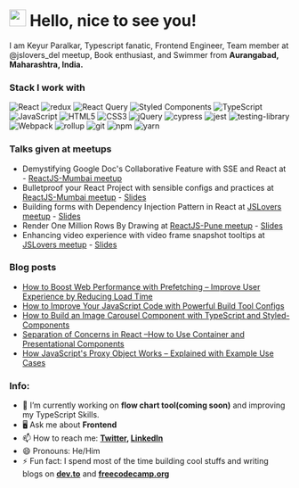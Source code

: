 <h1><img src="https://camo.githubusercontent.com/e8e7b06ecf583bc040eb60e44eb5b8e0ecc5421320a92929ce21522dbc34c891/68747470733a2f2f6d656469612e67697068792e636f6d2f6d656469612f6876524a434c467a6361737252346961377a2f67697068792e676966" width="30"/> Hello, nice to see you!</h1>

I am Keyur Paralkar, Typescript fanatic, Frontend Engineer, Team member at @jslovers_del meetup, Book enthusiast, and Swimmer from <b>Aurangabad, Maharashtra, India.</b>

<h3>Stack I work with</h3>
<p>
  <img alt="React" src="https://img.shields.io/badge/-React-45b8d8?style=flat&logo=react&logoColor=white" />
  <img alt="redux" src="https://img.shields.io/badge/-Redux-764ABC?style=flat&logo=redux&logoColor=white" />
  <img alt="React Query" src="https://img.shields.io/badge/-React%20Query-FF4154?style=flat&logo=react%20query&logoColor=white" />
<img alt="Styled Components" src="https://img.shields.io/badge/styled--components-DB7093?style=flat&logo=styled-components&logoColor=white" />
  <img alt="TypeScript" src="https://img.shields.io/badge/-TypeScript-007ACC?style=flat&logo=typescript&logoColor=white" />
  <img alt="JavaScript" src="https://img.shields.io/badge/-JavaScript / ES6-e0a719?style=flat&logo=JavaScript&logoColor=white" />
  <img alt="HTML5" src="https://img.shields.io/badge/-HTML5-E34F26?style=flat&logo=html5&logoColor=white" />
  <img alt="CSS3" src="https://img.shields.io/badge/-CSS3-2c9ed4?style=flat&logo=css3&logoColor=white" />
  <img alt="jQuery" src="https://img.shields.io/badge/-jQuery-1b72b5?style=flat&logo=jQuery&logoColor=white" />
  <img alt="cypress" src="https://img.shields.io/badge/-cypress-%23E5E5E5?style=flat&logo=cypress&logoColor=058a5e" />
  <img alt="jest" src="https://img.shields.io/badge/-jest-%23C21325?style=flat&logo=jest&logoColor=white" />
<img alt="testing-library" src="https://img.shields.io/badge/-TestingLibrary-%23E33332?style=flat&logo=testing-library&logoColor=white" />
  <img alt="Webpack" src="https://img.shields.io/badge/-Webpack-8DD6F9?style=flat&logo=webpack&logoColor=white" />
  <img alt="rollup" src="https://img.shields.io/badge/RollupJS-ef3335?style=flat&logo=rollup.js&logoColor=white" />
  <img alt="git" src="https://img.shields.io/badge/-Git-F05032?style=flat&logo=git&logoColor=white" />
  <img alt="npm" src="https://img.shields.io/badge/-NPM-CB3837?style=flat&logo=npm&logoColor=white" />
<img alt="yarn" src="https://img.shields.io/badge/yarn-%232C8EBB.svg?style=flat&logo=yarn&logoColor=white" />

</p>

### Talks given at meetups
- Demystifying Google Doc's Collaborative Feature with SSE and React at - [ReactJS-Mumbai meetup](https://lu.ma/dpj0e3tr)
- Bulletproof your React Project with sensible configs and practices at [ReactJS-Mumbai meetup](https://lu.ma/xc2sfdex?tk=sdUDUj) - [Slides](https://slides.com/keyurparalkar/bulletproof-your-react-project-with-sensible-configs-and-practices)
- Building forms with Dependency Injection Pattern in React at [JSLovers meetup](https://www.meetup.com/jslovers-pune/events/299433526/) - [Slides](https://github.com/keyurparalkar/json-to-form/files/15064877/Building.forms.with.Dependency.Injection.pattern.in.React.pdf)
- Render One Million Rows By Drawing at [ReactJS-Pune meetup](https://www.meetup.com/reactjs-and-friends/events/299595472/) - [Slides](https://github.com/keyurparalkar/render-million-rows/files/15064694/Render.Million.Rows.pdf)
- Enhancing video experience with video frame snapshot tooltips at [JSLovers meetup](https://www.meetup.com/jslovers-pune/events/298144913/) - [Slides](https://github.com/keyurparalkar/react-youtube-player-clone/files/15065033/jslovers-talk-1-video_frame.pdf)

### Blog posts

<!-- BLOG-POST-LIST:START -->
- [How to Boost Web Performance with Prefetching – Improve User Experience by Reducing Load Time](https://www.freecodecamp.org/news/boost-web-performance-with-prefetching/)
- [How to Improve Your JavaScript Code with Powerful Build Tool Configs](https://www.freecodecamp.org/news/improve-your-javascript-projects-with-build-tools/)
- [How to Build an Image Carousel Component with TypeScript and Styled-Components](https://www.freecodecamp.org/news/how-to-build-an-image-carousel-component/)
- [Separation of Concerns in React –How to Use Container and Presentational Components](https://www.freecodecamp.org/news/separation-of-concerns-react-container-and-presentational-components/)
- [How JavaScript&#39;s Proxy Object Works – Explained with Example Use Cases](https://www.freecodecamp.org/news/javascript-proxy-object/)
<!-- BLOG-POST-LIST:END -->

### Info:

-   🔭 I’m currently working on <b>flow chart tool(coming soon)</b> and improving my TypeScript Skills.
-   🖥 Ask me about <b>Frontend</b>
-   📫 How to reach me: <b>[Twitter](https://twitter.com/keurplkar), [LinkedIn](https://www.linkedin.com/in/keyurparalkar/)</b>
-   😄 Pronouns: He/Him
-   ⚡ Fun fact: I spend most of the time building cool stuffs and writing blogs on <b>[dev.to](https://dev.to/keyurparalkar)</b> and <b>[freecodecamp.org](https://www.freecodecamp.org/news/author/keyurparalkar/)</b>
